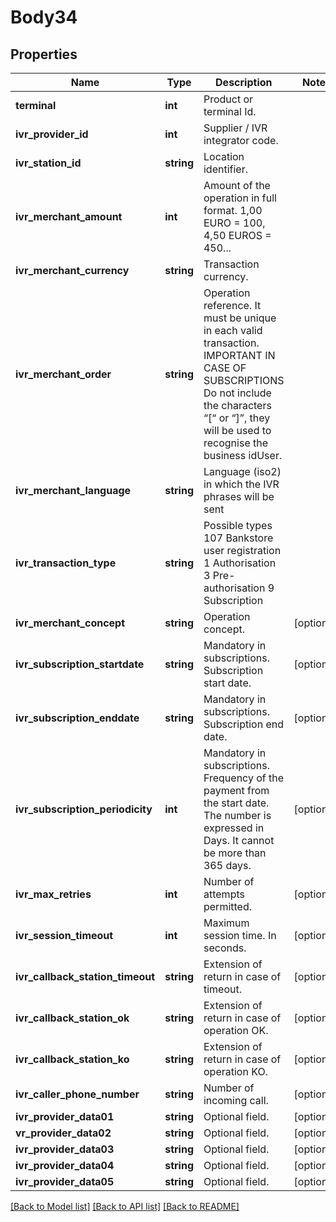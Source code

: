 # Body34

## Properties
Name | Type | Description | Notes
------------ | ------------- | ------------- | -------------
**terminal** | **int** | Product or terminal Id. | 
**ivr_provider_id** | **int** | Supplier / IVR integrator code. | 
**ivr_station_id** | **string** | Location identifier. | 
**ivr_merchant_amount** | **int** | Amount of the operation in full format. 1,00 EURO &#x3D; 100, 4,50 EUROS &#x3D; 450... | 
**ivr_merchant_currency** | **string** | Transaction currency. | 
**ivr_merchant_order** | **string** | Operation reference. It must be unique in each valid transaction. IMPORTANT IN CASE OF SUBSCRIPTIONS Do not include the characters “[“ or “]”, they will be used to recognise the business idUser. | 
**ivr_merchant_language** | **string** | Language (iso2) in which the IVR phrases will be sent | 
**ivr_transaction_type** | **string** | Possible types 107 Bankstore user registration 1 Authorisation 3 Pre-authorisation 9 Subscription | 
**ivr_merchant_concept** | **string** | Operation concept. | [optional] 
**ivr_subscription_startdate** | **string** | Mandatory in subscriptions. Subscription start date. | [optional] 
**ivr_subscription_enddate** | **string** | Mandatory in subscriptions. Subscription end date. | [optional] 
**ivr_subscription_periodicity** | **int** | Mandatory in subscriptions. Frequency of the payment from the start date. The number is expressed in Days. It cannot be more than 365 days. | [optional] 
**ivr_max_retries** | **int** | Number of attempts permitted. | [optional] 
**ivr_session_timeout** | **int** | Maximum session time. In seconds. | [optional] 
**ivr_callback_station_timeout** | **string** | Extension of return in case of timeout. | [optional] 
**ivr_callback_station_ok** | **string** | Extension of return in case of operation OK. | [optional] 
**ivr_callback_station_ko** | **string** | Extension of return in case of operation KO. | [optional] 
**ivr_caller_phone_number** | **string** | Number of incoming call. | [optional] 
**ivr_provider_data01** | **string** | Optional field. | [optional] 
**vr_provider_data02** | **string** | Optional field. | [optional] 
**ivr_provider_data03** | **string** | Optional field. | [optional] 
**ivr_provider_data04** | **string** | Optional field. | [optional] 
**ivr_provider_data05** | **string** | Optional field. | [optional] 

[[Back to Model list]](../../README.md#documentation-for-models) [[Back to API list]](../../README.md#documentation-for-api-endpoints) [[Back to README]](../../README.md)

